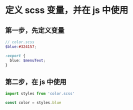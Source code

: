 # 定义 scss 变量，并在 js 中使用

## 第一步，先定义变量

```scss
// color.scss
$blue:#324157;

:export {
  blue: $menuText;
}

```

## 第二步，在 js 中使用

```js
import styles from 'color.scss'

const color = styles.blue
```